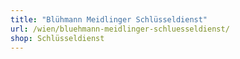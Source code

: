 ```yaml
---
title: "Blühmann Meidlinger Schlüsseldienst"
url: /wien/bluehmann-meidlinger-schluesseldienst/
shop: Schlüsseldienst
---
```

